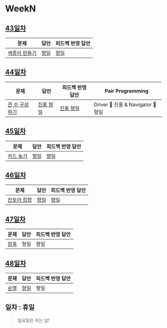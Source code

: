 # WeekN

## [43일차](Day43)

| 문제                                                  | 답안                        | 피드백 반영 답안               |
| ----------------------------------------------------- | --------------------------- | ------------------------------ |
| [색종이 만들기](https://www.acmicpc.net/problem/2630) | [형일](Day43/bj2630_jhi.js) | [형일](Day43/bj2630_jhi_fb.js) |

## [44일차](Day44)

| 문제                                                    | 답안                                 | 피드백 반영 답안                        | Pair Programming                   |
| ------------------------------------------------------- | ------------------------------------ | --------------------------------------- | ---------------------------------- |
| [큰 수 구성하기](https://www.acmicpc.net/problem/18511) | [진홍 형일](Day44/bj18511_kjhjhi.js) | [진홍 형일](Day44/bj18511_kjhjhi_fb.js) | Driver 🚗 진홍 & Navigator 🧭 형일 |

## [45일차](Day45)

| 문제                                              | 답안                        | 피드백 반영 답안               |
| ------------------------------------------------- | --------------------------- | ------------------------------ |
| [카드 놓기](https://www.acmicpc.net/problem/5568) | [형일](Day45/bj5568_jhi.js) | [형일](Day45/bj5568_jhi_fb.js) |

## [46일차](Day46)

| 문제                                                | 답안                        | 피드백 반영 답안                |
| --------------------------------------------------- | --------------------------- | ------------------------------- |
| [칸토어 집합](https://www.acmicpc.net/problem/4779) | [형일](Day46/bj4779_jhi.js) | [형일](Day46/bjj4779_jhi_fb.js) |

## [47일차](Day47)

| 문제                                         | 답안 | 피드백 반영 답안 |
| -------------------------------------------- | ---- | ---------------- |
| [압축](https://www.acmicpc.net/problem/1662) | 형일 | 형일             |

## [48일차](Day48)

| 문제                                         | 답안                        | 피드백 반영 답안 |
| -------------------------------------------- | --------------------------- | ---------------- |
| [순열](https://www.acmicpc.net/problem/9742) | [형일](Day48/bj9742_jhi.js) | 형일             |

## 일차 : 휴일

> 일요일은 쉬는 날!
